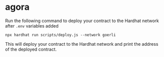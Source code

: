 # agora

Run the following command to deploy your contract to the Hardhat network after `.env` variables added
```
npx hardhat run scripts/deploy.js --network goerli
```
This will deploy your contract to the Hardhat network and print the address of the deployed contract.

